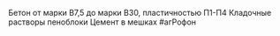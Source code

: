 Бетон от марки В7,5 до марки В30, пластичностью П1-П4
Кладочные растворы
пеноблоки
Цемент в мешках
#агРофон
